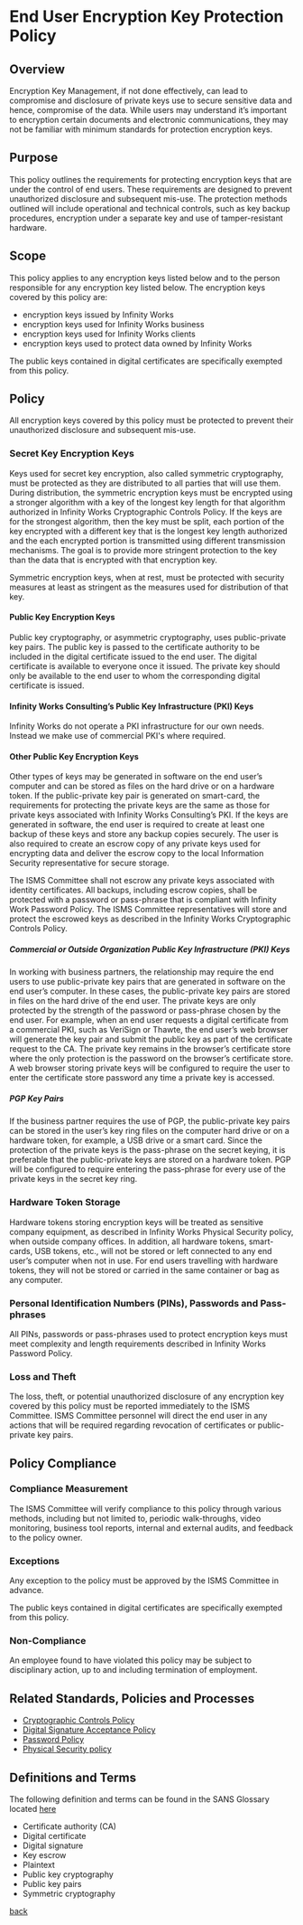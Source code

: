 # End User Encryption Key Protection Policy

## Overview

Encryption Key Management, if not done effectively, can lead to compromise and disclosure of private keys use to secure sensitive data and hence, compromise of the data.   While users may understand it’s important to encryption certain documents and electronic communications, they may not be familiar with minimum standards for protection encryption keys. 

## Purpose

This policy outlines the requirements for protecting encryption keys that are under the control of end users. These requirements are designed to prevent unauthorized disclosure and subsequent mis-use. The protection methods outlined will include operational and technical controls, such as key backup procedures, encryption under a separate key and use of tamper-resistant hardware.

## Scope

This policy applies to any encryption keys listed below and to the person responsible for any encryption key listed below. The encryption keys covered by this policy are:

- encryption keys issued by Infinity Works
- encryption keys used for Infinity Works business
- encryption keys used for Infinity Works clients
- encryption keys used to protect data owned by Infinity Works

The public keys contained in digital certificates are specifically exempted from this policy.

## Policy

All encryption keys covered by this policy must be protected to prevent their unauthorized disclosure and subsequent mis-use.

### Secret Key Encryption Keys

Keys used for secret key encryption, also called symmetric cryptography, must be protected as they are distributed to all parties that will use them. During distribution, the symmetric encryption keys must be encrypted using a stronger algorithm with a key of the longest key length for that algorithm authorized in Infinity Works Cryptographic Controls Policy. If the keys are for the strongest algorithm, then the key must be split, each portion of the key encrypted with a different key that is the longest key length authorized and the each encrypted portion is transmitted using different transmission mechanisms. The goal is to provide more stringent protection to the key than the data that is encrypted with that encryption key.

Symmetric encryption keys, when at rest, must be protected with security measures at least as stringent as the measures used for distribution of that key.

#### Public Key Encryption Keys

Public key cryptography, or asymmetric cryptography, uses public-private key pairs. The public key is passed to the certificate authority to be included in the digital certificate issued to the end user. The digital certificate is available to everyone once it issued. The private key should only be available to the end user to whom the corresponding digital certificate is issued.

#### Infinity Works Consulting’s Public Key Infrastructure (PKI) Keys

Infinity Works do not operate a PKI infrastructure for our own needs. Instead we make use of commercial PKI's where required.

#### Other Public Key Encryption Keys

Other types of keys may be generated in software on the end user’s computer and can be stored as files on the hard drive or on a hardware token. If the public-private key pair is generated on smart-card, the requirements for protecting the private keys are the same as those for private keys associated with Infinity Works Consulting’s PKI. If the keys are generated in software, the end user is required to create at least one backup of these keys and store any backup copies securely. The user is also required to create an escrow copy of any private keys used for encrypting data and deliver the escrow copy to the local Information Security representative for secure storage. 

The ISMS Committee shall not escrow any private keys associated with identity certificates. All backups, including escrow copies, shall be protected with a password or pass-phrase that is compliant with Infinity Work Password Policy.  The ISMS Committee representatives will store and protect the escrowed keys as described in the Infinity Works  Cryptographic Controls Policy.

##### Commercial or Outside Organization Public Key Infrastructure (PKI) Keys

In working with business partners, the relationship may require the end users to use public-private key pairs that are generated in software on the end user’s computer. In these cases, the public-private key pairs are stored in files on the hard drive of the end user. The private keys are only protected by the strength of the password or pass-phrase chosen by the end user. For example, when an end user requests a digital certificate from a commercial PKI, such as VeriSign or Thawte, the end user’s web browser will generate the key pair and submit the public key as part of the certificate request to the CA. The private key remains in the browser’s certificate store where the only protection is the password on the browser’s certificate store. A web browser storing private keys will be configured to require the user to enter the certificate store password any time a private key is accessed.

##### PGP Key Pairs

If the business partner requires the use of PGP, the public-private key pairs can be stored in the user’s key ring files on the computer hard drive or on a hardware token, for example, a USB drive or a smart card. Since the protection of the private keys is the pass-phrase on the secret keying, it is preferable that the public-private keys are stored on a hardware token. PGP will be configured to require entering the pass-phrase for every use of the private keys in the secret key ring.

###	Hardware Token Storage

Hardware tokens storing encryption keys will be treated as sensitive company equipment, as described in Infinity Works Physical Security policy, when outside company offices. In addition, all hardware tokens, smart-cards, USB tokens, etc., will not be stored or left connected to any end user’s computer when not in use. For end users travelling with hardware tokens, they will not be stored or carried in the same container or bag as any computer.

###	Personal Identification Numbers (PINs), Passwords and Pass-phrases

All PINs, passwords or pass-phrases used to protect encryption keys must meet complexity and length requirements described in Infinity Works Password Policy.

### Loss and Theft

The loss, theft, or potential unauthorized disclosure of any encryption key covered by this policy must be reported immediately to the ISMS Committee.  ISMS Committee personnel will direct the end user in any actions that will be required regarding revocation of certificates or public-private key pairs.

## Policy Compliance

### Compliance Measurement

The ISMS Committee will verify compliance to this policy through various methods, including but not limited to, periodic walk-throughs, video monitoring, business tool reports, internal and external audits, and feedback to the policy owner. 

### Exceptions

Any exception to the policy must be approved by the ISMS Committee in advance. 

The public keys contained in digital certificates are specifically exempted from this policy.

### Non-Compliance

An employee found to have violated this policy may be subject to disciplinary action, up to and including termination of employment. 

## Related Standards, Policies and Processes

- [Cryptographic Controls Policy](../cryptographiccontrols/readme.md) 
- [Digital Signature Acceptance Policy](../digitalsignatureacceptance/readme.md)
- [Password Policy](../password/readme.md)
- [Physical Security policy](../physicalsecurity/readme.md)

## Definitions and Terms

The following definition and terms can be found in the SANS Glossary located [here](https://www.sans.org/security-resources/glossary-of-terms/)

- Certificate authority (CA)
- Digital certificate
- Digital signature
- Key escrow
- Plaintext
- Public key cryptography
- Public key pairs
- Symmetric cryptography

[back](../README.md#a-z-policies)
